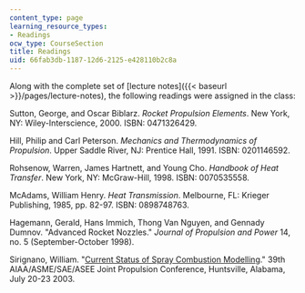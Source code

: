 ```yaml
---
content_type: page
learning_resource_types:
- Readings
ocw_type: CourseSection
title: Readings
uid: 66fab3db-1187-12d6-2125-e428110b2c8a
---
```


Along with the complete set of [lecture notes]({{< baseurl >}}/pages/lecture-notes), the following readings were assigned in the class:

Sutton, George, and Oscar Biblarz. _Rocket Propulsion Elements_. New York, NY: Wiley-Interscience, 2000. ISBN: 0471326429.

Hill, Philip and Carl Peterson. _Mechanics and Thermodynamics of Propulsion_. Upper Saddle River, NJ: Prentice Hall, 1991. ISBN: 0201146592.

Rohsenow, Warren, James Hartnett, and Young Cho. _Handbook of Heat Transfer_. New York, NY: McGraw-Hill, 1998. ISBN: 0070535558.

McAdams, William Henry. _Heat Transmission_. Melbourne, FL: Krieger Publishing, 1985, pp. 82-97. ISBN: 0898748763.

Hagemann, Gerald, Hans Immich, Thong Van Nguyen, and Gennady Dumnov. "Advanced Rocket Nozzles." _Journal of Propulsion and Power_ 14, no. 5 (September-October 1998).

Sirignano, William. "[Current Status of Spray Combustion Modelling](https://doi.org/10.2514/6.2003-4784)." 39th AIAA/ASME/SAE/ASEE Joint Propulsion Conference, Huntsville, Alabama, July 20-23 2003.